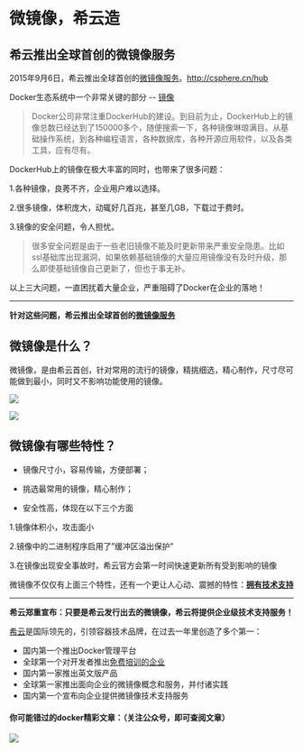 # 微镜像，希云造

## 希云推出全球首创的微镜像服务

2015年9月6日，希云推出全球首创的[微镜像服务](ttp://csphere.cn/hub)。http://csphere.cn/hub

Docker生态系统中一个非常关键的部分 -- [镜像]()

> Docker公司非常注重DockerHub的建设。到目前为止，DockerHub上的镜像总数已经达到了150000多个，随便搜索一下，各种镜像琳琅满目。从基础操作系统，到各种编程语言，各种数据库，各种开源应用软件，以及各类工具，应有尽有。

DockerHub上的镜像在极大丰富的同时，也带来了很多问题：

  1.各种镜像，良莠不齐，企业用户难以选择。

  2.很多镜像，体积庞大，动辄好几百兆，甚至几GB，下载过于费时。

  3.镜像的安全问题，令人担忧。

> 很多安全问题是由于一些老旧镜像不能及时更新带来严重安全隐患。比如ssl基础库出现漏洞，如果依赖基础镜像的大量应用镜像没有及时升级，那么即使基础镜像自己更新了，但也于事无补。

以上三大问题，一直困扰着大量企业，严重阻碍了Docker在企业的落地！

---

**针对这些问题，希云推出全球首创的[微镜像服务]()**

## 微镜像是什么？
微镜像，是由希云首创，针对常用的流行的镜像，精挑细选，精心制作，尺寸尽可能做到最小，同时又不影响功能使用的镜像。

![](https://discuss.csphere.cn/uploads/default/original/2X/7/748e4173ca147136a0a0d3cf2840f574a7e3cb32.jpg)

![](https://discuss.csphere.cn/uploads/default/optimized/2X/5/56d5e49e8f16321e4bba64e58ca5877c48cafce4_1_690x123.jpg)

## 微镜像有哪些特性？

- 镜像尺寸小，容易传输，方便部署；

- 挑选最常用的镜像，精心制作；

- 安全性高，体现在以下三个方面

 1.镜像体积小，攻击面小 

 2.镜像中的二进制程序启用了”缓冲区溢出保护” 

 3.在镜像出现安全事故时，希云官方会第一时间快速更新所有受到影响的镜像

微镜像不仅仅有上面三个特性，还有一个更让人心动、震撼的特性：[**拥有技术支持**]()

---

**希云郑重宣布：只要是希云发行出去的微镜像，希云将提供企业级技术支持服务！**

[希云](https://csphere.cn)是国际领先的，引领容器技术品牌，在过去一年里创造了多个第一：

- 国内第一个推出Docker管理平台
- 全球第一个对开发者推出[免费培训的企业](csphere.cn/training)
- 国内第一家推出英文版产品
- 全球第一家推出面向企业的微镜像概念和服务，并付诸实践
- 国内第一个宣布向企业提供微镜像技术支持服务

#### 你可能错过的docker精彩文章：（关注公众号，即可查阅文章）

![](https://discuss.csphere.cn/uploads/default/original/2X/1/1f82a3e93d907fc9fb5acf552f2646b74f5706d5.jpg)